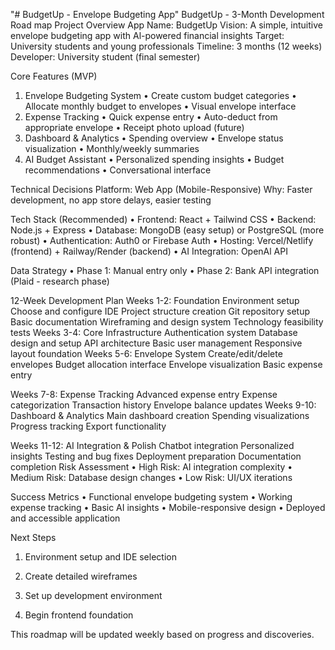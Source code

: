 "# BudgetUp - Envelope Budgeting App" 
BudgetUp - 3-Month Development Road map
Project Overview
App Name: BudgetUp
Vision: A simple, intuitive envelope budgeting app with Al-powered financial insights Target: University students and young professionals
Timeline: 3 months (12 weeks)
Developer: University student (final semester)

Core Features (MVP)
1.	Envelope Budgeting System
•	Create custom budget categories
•	Allocate monthly budget to envelopes
•	Visual envelope interface
2.	Expense Tracking
•	Quick expense entry
•	Auto-deduct from appropriate envelope
•	Receipt photo upload (future)
3.	Dashboard & Analytics
•	Spending overview
•	Envelope status visualization
•	Monthly/weekly summaries
4.	AI Budget Assistant
•	Personalized spending insights
•	Budget recommendations
•	Conversational interface

Technical Decisions
Platform: Web App (Mobile-Responsive)
Why: Faster development, no app store delays, easier testing

Tech Stack (Recommended)
•	Frontend: React + Tailwind CSS
•	Backend: Node.js + Express
•	Database: MongoDB (easy setup) or PostgreSQL (more robust)
•	Authentication: Auth0 or Firebase Auth
•	Hosting: Vercel/Netlify (frontend) + Railway/Render (backend)
•	AI Integration: OpenAl API

Data Strategy
•	Phase 1: Manual entry only
•	Phase 2: Bank API integration (Plaid - research phase)

12-Week Development Plan
Weeks 1-2: Foundation
Environment setup Choose and configure IDE Project structure creation Git repository setup
Basic documentation Wireframing and design system Technology feasibility tests
Weeks 3-4: Core Infrastructure
Authentication system Database design and setup API architecture
Basic user management Responsive layout foundation
Weeks 5-6: Envelope System
Create/edit/delete envelopes Budget allocation interface Envelope visualization
Basic expense entry

Weeks 7-8: Expense Tracking
Advanced expense entry Expense categorization Transaction history Envelope balance updates
Weeks 9-10: Dashboard & Analytics
Main dashboard creation Spending visualizations Progress tracking
Export functionality

Weeks 11-12: AI Integration & Polish
Chatbot integration Personalized insights Testing and bug fixes Deployment preparation Documentation completion
Risk Assessment
•	High Risk: AI integration complexity
•	Medium Risk: Database design changes
•	Low Risk: UI/UX iterations

Success Metrics
•	Functional envelope budgeting system
•	Working expense tracking
•	Basic AI insights
•	Mobile-responsive design
•	Deployed and accessible application

Next Steps
1.	Environment setup and IDE selection
2.	Create detailed wireframes
3.	Set up development environment

4.	Begin frontend foundation


This roadmap will be updated weekly based on progress and discoveries.
